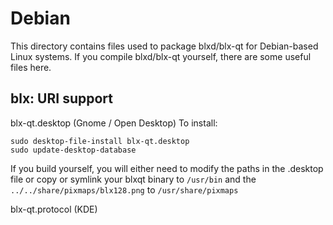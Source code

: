 
Debian
====================
This directory contains files used to package blxd/blx-qt
for Debian-based Linux systems. If you compile blxd/blx-qt yourself, there are some useful files here.

## blx: URI support ##


blx-qt.desktop  (Gnome / Open Desktop)
To install:

	sudo desktop-file-install blx-qt.desktop
	sudo update-desktop-database

If you build yourself, you will either need to modify the paths in
the .desktop file or copy or symlink your blxqt binary to `/usr/bin`
and the `../../share/pixmaps/blx128.png` to `/usr/share/pixmaps`

blx-qt.protocol (KDE)

